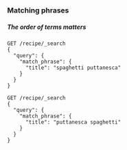 ### Matching phrases

##### The order of terms matters

```
GET /recipe/_search
{
  "query": {
    "match_phrase": {
      "title": "spaghetti puttanesca"
    }
  }
}
```

```
GET /recipe/_search
{
  "query": {
    "match_phrase": {
      "title": "puttanesca spaghetti"
    }
  }
}
```